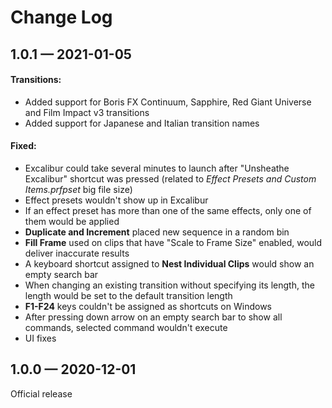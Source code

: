 # Change Log

## 1.0.1 — 2021-01-05

#### Transitions:

* Added support for Boris FX Continuum, Sapphire, Red Giant Universe and Film Impact v3 transitions
* Added support for Japanese and Italian transition names

#### Fixed:

* Excalibur could take several minutes to launch after "Unsheathe Excalibur" shortcut was pressed \(related to _Effect Presets and Custom Items.prfpset_ big file size\)
* Effect presets wouldn't show up in Excalibur
* If an effect preset has more than one of the same effects, only one of them would be applied
* **Duplicate and Increment** placed new sequence in a random bin
* **Fill Frame** used on clips that have "Scale to Frame Size" enabled, would deliver inaccurate results
* A keyboard shortcut assigned to **Nest Individual Clips** would show an empty search bar
* When changing an existing transition without specifying its length, the length would be set to the default transition length
* **F1-F24** keys couldn't be assigned as shortcuts on Windows
* After pressing down arrow on an empty search bar to show all commands, selected command wouldn't execute
* UI fixes

## 1.0.0 — 2020-12-01

Official release

